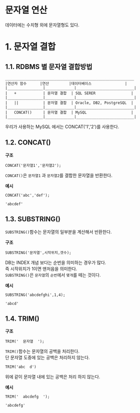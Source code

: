 문자열 연산
=======================
데이터에는 수치형 외에 문자열형도 있다.

# 1. 문자열 결합
## 1.1. RDBMS 별 문자열 결합방법
```
__________________________________________________________
|연산자 함수      |연산         |데이터베이스               |
|________________|_____________|__________________________|
|   +            | 문자열 결합  | SQL SERER                |
|________________|_____________|__________________________|
|   ||           | 문자열 결합  | Oracle, DB2, PostgreSQL  |
|________________|_____________|__________________________|
|   CONCAT()     | 문자열 결합  | MySQL                    |
|________________|_____________|__________________________|
```
우리가 사용하는 MySQL 에서는 CONCAT('1','2')를 사용한다.

## 1.2. CONCAT()  
**구조**
```
CONCAT('문자열1','문자열2');
```
```CONCAT()```은 ```문자열1``` 과 ```문자열2```를 결합한 문자열을 반환한다.  
  
**예시**  
```
CONCAT('abc','def');
```
```
'abcdef'
```

## 1.3. SUBSTRING()  
```SUBSTRING()```함수는 문자열의 일부분을 계산해서 반환한다.  
  
**구조**
```
SUBSTRING('문자열',시작위치,갯수);
```
DB는 INDEX 개념 보다는 순번을 의미하는 경우가 많다.  
즉 시작위치가 1이면 맨처음을 의미한다.    
```SUBSTRING()```은 ```문자열```의 ```순번```에서 ```몇개```를 떼는 것이다.   
  
**예시**  
```
SUBSTRING('abcdefghi',1,4);
```
```
'abcd'
```

## 1.4. TRIM()  
**구조** 
```
TRIM('  문자열  ');
```    
```TRIM()```함수는 문자열의 공백을 처리한다.    
단 문자열 도중에 있는 공백은 처리하지 않는다.    
```
TRIM('abc  d')
```
위에 같이 문자열 내에 있는 공백은 처리 하지 않는다.
  
**예시**  
```
TRIM('  abcdefg  ');
```
```
'abcdefg'
```
